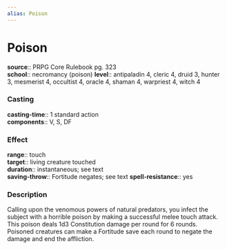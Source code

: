```yaml
---
alias: Poison
---
```


# Poison 

**source**:: PRPG Core Rulebook pg. 323  
**school**:: necromancy (poison)
**level**:: antipaladin 4, cleric 4, druid 3, hunter 3, mesmerist 4, occultist 4, oracle 4, shaman 4, warpriest 4, witch 4

### Casting 

**casting-time**:: 1 standard action  
**components**:: V, S, DF

### Effect 

**range**:: touch  
**target**:: living creature touched  
**duration**:: instantaneous; see text  
**saving-throw**:: Fortitude negates; see text
**spell-resistance**:: yes

### Description 

Calling upon the venomous powers of natural predators, you infect the subject with a horrible poison by making a successful melee touch attack. This poison deals 1d3 Constitution damage per round for 6 rounds. Poisoned creatures can make a Fortitude save each round to negate the damage and end the affliction.
